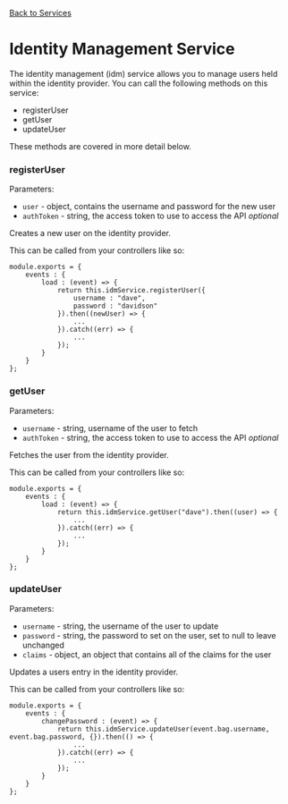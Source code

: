 [Back to Services](/documentation/services)

# Identity Management Service

The identity management (idm) service allows you to manage users held within the identity provider. You can call the following methods on this service:

* registerUser
* getUser
* updateUser

These methods are covered in more detail below.

### registerUser

Parameters:

* `user` - object, contains the username and password for the new user
* `authToken` - string, the access token to use to access the API *optional*

Creates a new user on the identity provider.

This can be called from your controllers like so:

```
module.exports = {
	events : {
		load : (event) => {
			return this.idmService.registerUser({
				username : "dave",
				password : "davidson"
			}).then((newUser) => {
				...
			}).catch((err) => {
				...
			});
		}
	}
};
```

### getUser

Parameters:

* `username` - string, username of the user to fetch
* `authToken` - string, the access token to use to access the API *optional*

Fetches the user from the identity provider.

This can be called from your controllers like so:

```
module.exports = {
	events : {
		load : (event) => {
			return this.idmService.getUser("dave").then((user) => {
				...
			}).catch((err) => {
				...
			});
		}
	}
};
```

### updateUser

Parameters:

* `username` - string, the username of the user to update
* `password` - string, the password to set on the user, set to null to leave unchanged
* `claims` - object, an object that contains all of the claims for the user

Updates a users entry in the identity provider.

This can be called from your controllers like so:

```
module.exports = {
	events : {
		changePassword : (event) => {
			return this.idmService.updateUser(event.bag.username, event.bag.password, {}).then(() => {
				...
			}).catch((err) => {
				...
			});
		}
	}
};
```